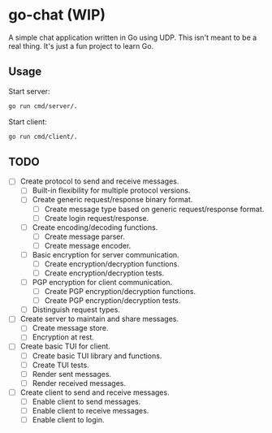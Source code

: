 # go-chat (WIP)

A simple chat application written in Go using UDP. This isn't meant to be a real thing. It's just a fun project to learn Go.

## Usage
Start server:

```bash
go run cmd/server/.
```

Start client:

```bash
go run cmd/client/.
```


## TODO
- [ ] Create protocol to send and receive messages.
  - [ ] Built-in flexibility for multiple protocol versions.
  - [ ] Create generic request/response binary format.
    - [ ] Create message type based on generic request/response format.
    - [ ] Create login request/response.
  - [ ] Create encoding/decoding functions.
    - [ ] Create message parser.
    - [ ] Create message encoder.
  - [ ] Basic encryption for server communication.
    - [ ] Create encryption/decryption functions.
    - [ ] Create encryption/decryption tests.
  - [ ] PGP encryption for client communication.
    - [ ] Create PGP encryption/decryption functions.
    - [ ] Create PGP encryption/decryption tests.
  - [ ] Distinguish request types.

- [ ] Create server to maintain and share messages.
  - [ ] Create message store.
  - [ ] Encryption at rest.

- [ ] Create basic TUI for client.
  - [ ] Create basic TUI library and functions.
  - [ ] Create TUI tests.
  - [ ] Render sent messages.
  - [ ] Render received messages.

- [ ] Create client to send and receive messages.
  - [ ] Enable client to send messages.
  - [ ] Enable client to receive messages.
  - [ ] Enable client to login.
